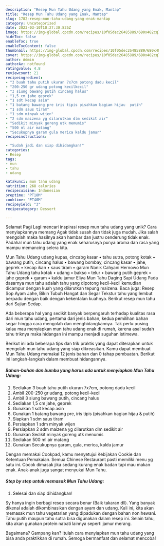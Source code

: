 ```yaml
---
description: "Resep Mun Tahu Udang yang Enak, Mantap"
title: "Resep Mun Tahu Udang yang Enak, Mantap"
slug: 1782-resep-mun-tahu-udang-yang-enak-mantap
category: Uncategorized
date: 2023-03-10T10:27:30.825Z
image: https://img-global.cpcdn.com/recipes/10f05dec26485889/680x482cq70/mun-tahu-udang-foto-resep-utama.jpg
hideToc: false
enableToc: true
enableTocContent: false
thumbnail: https://img-global.cpcdn.com/recipes/10f05dec26485889/680x482cq70/mun-tahu-udang-foto-resep-utama.jpg
cover: https://img-global.cpcdn.com/recipes/10f05dec26485889/680x482cq70/mun-tahu-udang-foto-resep-utama.jpg
author: Admin
authorAv: notfound
ratingvalue: 4.8
reviewcount: 21
recipeingredient:
- "3 buah tahu putih ukuran 7x7cm potong dadu kecil"
- "200-250 gr udang potong kecilkecil"
- "3 siung bawang putih cincang halus"
- "1,5 cm jahe geprek"
- "1 sdt kecap asin"
- "1 batang bawang pre iris tipis pisahkan bagian hijau  putih"
- "1 sdm saus tiram"
- "1 sdm minyak wijen"
- "2 sdm maizena yg dilarutkan dlm sedikit air"
- "Sedikit minyak goreng utk menumis"
- "500 ml air matang"
- "Secukupnya garam gula merica kaldu jamur"
recipeinstructions:

- "Sudah jadi dan siap dihidangkan!"
categories:
- Resep
tags:
- mun
- tahu
- udang

katakunci: mun tahu udang 
nutrition: 268 calories
recipecuisine: Indonesian
preptime: "PT18M"
cooktime: "PT40M"
recipeyield: "3"
recipecategory: Dessert

---
```



Selamat Pagi Lagi mencari inspirasi resep mun tahu udang yang unik? Cara menyiapkannya memang Agak tidak susah dan tidak juga mudah. Jika salah mengolah maka hasilnya akan hambar dan justru cenderung tidak enak. Padahal mun tahu udang yang enak seharusnya punya aroma dan rasa yang mampu memancing selera kita.


Mun Tahu Udang udang kupas, cincabg kasar • tahu sutra, potong kotak • bawang putih, cincang halus • bawang bombay, cincang kasar • jahe, geprek • kecap ikan • saus tiram • garam Nanik Cahyani Hernowo Mun Tahu Udang tahu kotak • udang • bakso • telur • bawang putih geprek • jahe geprek • garam • kaldu jamur Eliya Mun Tahu Daging Sapi Udang Pada dasarnya mun tahu adalah tahu yang dipotong kecil-kecil kemudian dicampur dengan kuah yang dilarutkan tepung maizena. Baca juga: Resep Sop Ayam Jahe, Bikin Tubuh Hangat dan Segar Tekstur tahu yang lembut berpadu dengan baik dengan kekentalan kuahnya. Berikut resep mun tahu dari Sajian Sedap.

Ada beberapa hal yang sedikit banyak berpengaruh terhadap kualitas rasa dari mun tahu udang, pertama dari jenis bahan, kedua pemilihan bahan segar hingga cara mengolah dan menghidangkannya. Tak perlu pusing kalau mau menyiapkan mun tahu udang enak di rumah, karena asal sudah tahu triknya maka hidangan ini mampu menjadi suguhan istimewa.


Berikut ini ada beberapa tips dan trik praktis yang dapat diterapkan untuk mengolah mun tahu udang yang siap dikreasikan. Kamu dapat membuat Mun Tahu Udang memakai 12 jenis bahan dan 0 tahap pembuatan. Berikut ini langkah-langkah dalam membuat hidangannya.

<!--inarticleads1-->

##### Bahan-bahan dan bumbu yang harus ada untuk menyiapkan Mun Tahu Udang:

1. Sediakan 3 buah tahu putih ukuran 7x7cm, potong dadu kecil
1. Ambil 200-250 gr udang, potong kecil-kecil
1. Ambil 3 siung bawang putih, cincang halus
1. Sediakan 1,5 cm jahe, geprek
1. Gunakan 1 sdt kecap asin
1. Gunakan 1 batang bawang pre, iris tipis (pisahkan bagian hijau &amp; putih)
1. Siapkan 1 sdm saus tiram
1. Persiapkan 1 sdm minyak wijen
1. Persiapkan 2 sdm maizena yg dilarutkan dlm sedikit air
1. Gunakan Sedikit minyak goreng utk menumis
1. Sediakan 500 ml air matang
1. Gunakan Secukupnya garam, gula, merica, kaldu jamur


Dengan memakai Cookpad, kamu menyetujui Kebijakan Cookie dan Ketentuan Pemakaian. Semua Chinese Restaurant pasti memiliki menu yg satu ini. Cocok dimasak jika sedang kurang enak badan tapi mau makan enak. Anak-anak juga sangat menyukai Mun Tahu. 

<!--inarticleads2-->

##### Step by step untuk memasak Mun Tahu Udang:


1. Selesai dan siap dihidangkan!

Sy hanya ingin berbagi resep secara benar (Baik takaran dll). Yang banyak dikenal adalah dikombinasikan dengan ayam dan udang. Kali ini, kita akan memasak mun tahu vegetarian yang dipadukan dengan bahan non hewani. Tahu putih maupun tahu sutra bisa digunakan dalam resep ini. Selain tahu, kita akan gunakan protein nabati lainnya seperti jamur merang. 

Bagaimana? Gampang kan? Itulah cara menyiapkan mun tahu udang yang bisa anda praktikkan di rumah. Semoga bermanfaat dan selamat mencoba!
